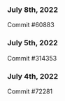### July 8th, 2022

Commit #60883

### July 5th, 2022

Commit #314353


### July 4th, 2022

Commit #72281
